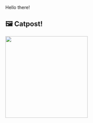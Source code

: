 Hello there!



## 🖼️ Catpost!

<sub>
    <img src="https://cdn2.thecatapi.com/images/cif.jpg" height="256">
</sub>

